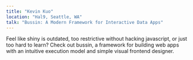 ```yaml
---
title: "Kevin Kuo"
location: "Hal9, Seattle, WA"
talk: "Bussin: A Modern Framework for Interactive Data Apps"
---
```


Feel like shiny is outdated, too restrictive without hacking javascript, or just too hard to learn? Check out bussin, a framework for building web apps with an intuitive execution model and simple visual frontend designer.